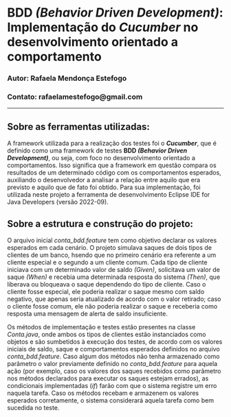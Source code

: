<h1>BDD <i>(Behavior Driven Development)</i>: Implementação do <i>Cucumber</i> no desenvolvimento orientado a comportamento</h1>
<h3>Autor: Rafaela Mendonça Estefogo</h3>
<h3>Contato: rafaelamestefogo@gmail.com</h3>
<hr>

<h2>Sobre as ferramentas utilizadas:</h2>
  <p>A framework utilizada para a realização dos testes foi o <b><i>Cucumber</i></b>, que é definido como uma framework de testes <b>BDD <i>(Behavior Driven Development)</i></b>, ou seja, com foco no desenvolvimento orientado a comportamentos. Isso significa que a framework em questão compara os resultados de um determinado código com os comportamentos esperados, auxiliando o desenvolvedor a analisar a relação entre aquilo que era previsto e aquilo que de fato foi obtido. Para sua implementação, foi utilizada neste projeto a ferramenta de desenvolvimento Eclipse IDE for Java Developers (versão 2022-09).</p>

<h2>Sobre a estrutura e construção do projeto:</h2>
  <p>O arquivo inicial <i>conta_bdd.feature</i> tem como objetivo declarar os valores esperados em cada cenário. O projeto simulava saques de dois tipos de clientes de um banco, hsendo que no primeiro cenário era referente a um cliente especial e o segundo a um cliente comum. Cada tipo de cliente iniciava com um determinado valor de saldo <i>(Given)</i>, solicitava um valor de saque <i>(When)</i> e recebia uma determinada resposta do sistema <i>(Then)</i>, que liberava ou bloqueava o saque dependendo do tipo de cliente. Caso o cliente fosse especial, ele poderia realizar o saque mesmo com saldo negativo, que apenas seria atualizado de acordo com o valor retirado; caso o cliente fosse comum, ele não poderia realizar o saque e receberia como resposta uma mensagem de alerta de saldo insuficiente.</p>
   <p>Os métodos de implementação e testes estão presentes na classe <i>Conta.java</i>, onde ambos os tipos de clientes estão instanciados como objetos e são sumbetidos à execução dos testes, de acordo com os valores iniciais de saldo, saque e comportamentos esperados definidos no arquivo <i>conta_bdd.feature</i>. Caso algum dos métodos não tenha armazenado como parâmetro o valor previamente definido no <i>conta_bdd.feature</i> para aquela ação (por exemplo, caso os valores dos saques recebidos como parâmetro nos métodos declarados para executar os saques estejam errados), as condicionais implementadas (<i>if</i>) farão com que o sistema registre um erro naquela tarefa. Caso os métodos recebam e armazenem os valores esperados corretamente, o sistema considerará aquela tarefa como bem sucedida no teste.</p>
